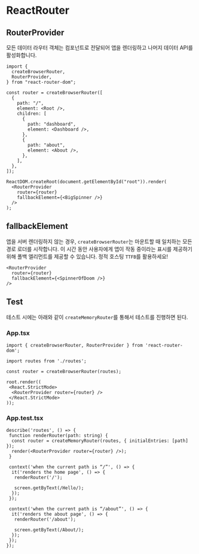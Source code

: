 # ReactRouter

## RouterProvider

모든 데이터 라우터 객체는 컴포넌트로 전달되어 앱을 렌더링하고 나머지 데이터 API를 활성화합니다.

```tsx
import {
  createBrowserRouter,
  RouterProvider,
} from "react-router-dom";

const router = createBrowserRouter([
  {
    path: "/",
    element: <Root />,
    children: [
      {
        path: "dashboard",
        element: <Dashboard />,
      },
      {
        path: "about",
        element: <About />,
      },
    ],
  },
]);

ReactDOM.createRoot(document.getElementById("root")).render(
  <RouterProvider
    router={router}
    fallbackElement={<BigSpinner />}
  />
);
```

## fallbackElement

앱을 서버 렌더링하지 않는 경우, `createBrowserRouter`는 마운트할 때 일치하는 모든 경로 로더를 시작합니다. 이 시간 동안 사용자에게 앱이 작동 중이라는 표시를 제공하기 위해 폴백 엘리먼트를 제공할 수 있습니다. 정적 호스팅 `TTFB`를 활용하세요!

```tsx
<RouterProvider
  router={router}
  fallbackElement={<SpinnerOfDoom />}
/>
```

## Test

테스트 시에는 아래와 같이 `createMemoryRouter`를 통해서 테스트를 진행하면 된다.

### App.tsx

```tsx
import { createBrowserRouter, RouterProvider } from 'react-router-dom';

import routes from './routes';

const router = createBrowserRouter(routes);

root.render((
 <React.StrictMode>
  <RouterProvider router={router} />
 </React.StrictMode>
));
```

### App.test.tsx

```tsx
describe('routes', () => { 
 function renderRouter(path: string) {
  const router = createMemoryRouter(routes, { initialEntries: [path] });
  render(<RouterProvider router={router} />);
 }
 
 context('when the current path is “/”', () => {
  it('renders the home page', () => {
   renderRouter('/');
 
   screen.getByText(/Hello/);
  });
 });
 
 context('when the current path is “/about”', () => {
  it('renders the about page', () => {
   renderRouter('/about');
 
   screen.getByText(/About/);
  });
 });
});
```
